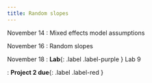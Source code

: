 ```yaml
---
title: Random slopes
---
```


November 14
: Mixed effects model assumptions
  
November 16
: Random slopes

November 18
: **Lab**{: .label .label-purple } Lab 9

: **Project 2 due**{: .label .label-red }